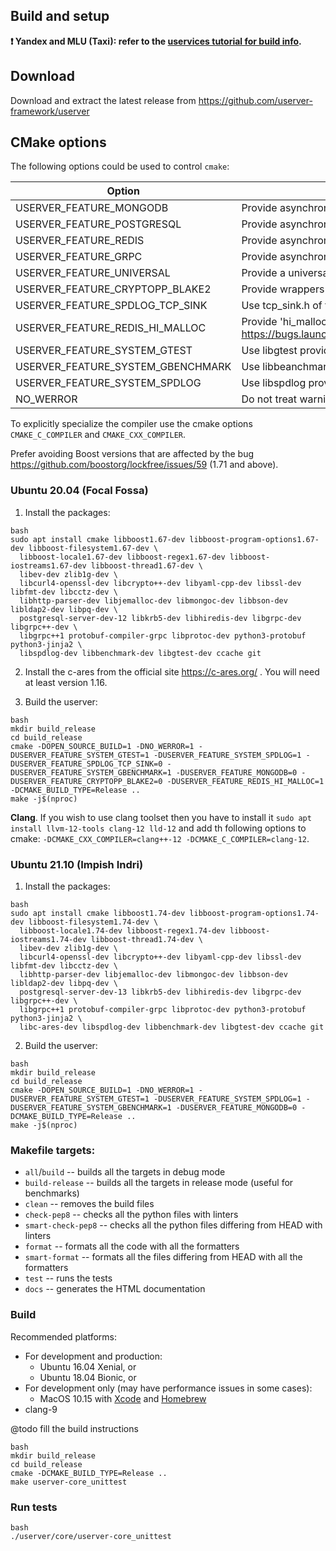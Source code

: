## Build and setup

**❗ Yandex and MLU (Taxi): refer to the [uservices tutorial for build info](https://nda.ya.ru/t/JgZmw_ck44jKhx).**

## Download

Download and extract the latest release from https://github.com/userver-framework/userver

## CMake options

The following options could be used to control `cmake`:

| Option                     | Description                                  | Default |
|----------------------------|----------------------------------------------|---------|
| USERVER_FEATURE_MONGODB    | Provide asynchronous driver for MongoDB      | ON      |
| USERVER_FEATURE_POSTGRESQL | Provide asynchronous driver for PostgreSQL   | ON      |
| USERVER_FEATURE_REDIS      | Provide asynchronous driver for Redis        | ON      |
| USERVER_FEATURE_GRPC       | Provide asynchronous driver for gRPC         | ON      |
| USERVER_FEATURE_UNIVERSAL  | Provide a universal utilities library that does not use coroutines   | ON      |
| USERVER_FEATURE_CRYPTOPP_BLAKE2   | Provide wrappers for blake2 algorithms of crypto++            | ON      |
| USERVER_FEATURE_SPDLOG_TCP_SINK   | Use tcp_sink.h of the spdlog library for testing logs         | ON      |
| USERVER_FEATURE_REDIS_HI_MALLOC   | Provide 'hi_malloc(unsigned long)' function to workaround https://bugs.launchpad.net/ubuntu/+source/hiredis/+bug/1888025 | OFF      |
| USERVER_FEATURE_SYSTEM_GTEST      | Use libgtest provided by the system       | OFF      |
| USERVER_FEATURE_SYSTEM_GBENCHMARK | Use libbeanchmark provided by the system  | OFF      |
| USERVER_FEATURE_SYSTEM_SPDLOG | Use libspdlog provided by the system          | OFF      |
| NO_WERROR                  | Do not treat warnings as errors                  | OFF      |

To explicitly specialize the compiler use the cmake options `CMAKE_C_COMPILER` and `CMAKE_CXX_COMPILER`.

Prefer avoiding Boost versions that are affected by the bug https://github.com/boostorg/lockfree/issues/59 (1.71 and above).

### Ubuntu 20.04 (Focal Fossa)

1. Install the packages:
  ```
  bash
  sudo apt install cmake libboost1.67-dev libboost-program-options1.67-dev libboost-filesystem1.67-dev \
    libboost-locale1.67-dev libboost-regex1.67-dev libboost-iostreams1.67-dev libboost-thread1.67-dev \
    libev-dev zlib1g-dev \
    libcurl4-openssl-dev libcrypto++-dev libyaml-cpp-dev libssl-dev libfmt-dev libcctz-dev \
    libhttp-parser-dev libjemalloc-dev libmongoc-dev libbson-dev libldap2-dev libpq-dev \
    postgresql-server-dev-12 libkrb5-dev libhiredis-dev libgrpc-dev libgrpc++-dev \
    libgrpc++1 protobuf-compiler-grpc libprotoc-dev python3-protobuf python3-jinja2 \
    libspdlog-dev libbenchmark-dev libgtest-dev ccache git
  ```
2. Install the c-ares from the official site https://c-ares.org/ . You will need at least version 1.16.

3. Build the userver:
  ```
  bash
  mkdir build_release
  cd build_release
  cmake -DOPEN_SOURCE_BUILD=1 -DNO_WERROR=1 -DUSERVER_FEATURE_SYSTEM_GTEST=1 -DUSERVER_FEATURE_SYSTEM_SPDLOG=1 -DUSERVER_FEATURE_SPDLOG_TCP_SINK=0 -DUSERVER_FEATURE_SYSTEM_GBENCHMARK=1 -DUSERVER_FEATURE_MONGODB=0 -DUSERVER_FEATURE_CRYPTOPP_BLAKE2=0 -DUSERVER_FEATURE_REDIS_HI_MALLOC=1 -DCMAKE_BUILD_TYPE=Release ..
  make -j$(nproc)
  ```

**Clang**. If you wish to use clang toolset then you have to install it
`sudo apt install llvm-12-tools clang-12 lld-12` and add th following options to cmake:
`-DCMAKE_CXX_COMPILER=clang++-12 -DCMAKE_C_COMPILER=clang-12`.

### Ubuntu 21.10 (Impish Indri)

1. Install the packages:
  ```
  bash
  sudo apt install cmake libboost1.74-dev libboost-program-options1.74-dev libboost-filesystem1.74-dev \
    libboost-locale1.74-dev libboost-regex1.74-dev libboost-iostreams1.74-dev libboost-thread1.74-dev \
    libev-dev zlib1g-dev \
    libcurl4-openssl-dev libcrypto++-dev libyaml-cpp-dev libssl-dev libfmt-dev libcctz-dev \
    libhttp-parser-dev libjemalloc-dev libmongoc-dev libbson-dev libldap2-dev libpq-dev \
    postgresql-server-dev-13 libkrb5-dev libhiredis-dev libgrpc-dev libgrpc++-dev \
    libgrpc++1 protobuf-compiler-grpc libprotoc-dev python3-protobuf python3-jinja2 \
    libc-ares-dev libspdlog-dev libbenchmark-dev libgtest-dev ccache git
  ```
2. Build the userver:
  ```
  bash
  mkdir build_release
  cd build_release
  cmake -DOPEN_SOURCE_BUILD=1 -DNO_WERROR=1 -DUSERVER_FEATURE_SYSTEM_GTEST=1 -DUSERVER_FEATURE_SYSTEM_SPDLOG=1 -DUSERVER_FEATURE_SYSTEM_GBENCHMARK=1 -DUSERVER_FEATURE_MONGODB=0 -DCMAKE_BUILD_TYPE=Release ..
  make -j$(nproc)
  ```

### Makefile targets:
* `all`/`build` -- builds all the targets in debug mode
* `build-release` -- builds all the targets in release mode (useful for benchmarks)
* `clean` -- removes the build files
* `check-pep8` -- checks all the python files with linters
* `smart-check-pep8` -- checks all the python files differing from HEAD with linters
* `format` -- formats all the code with all the formatters
* `smart-format` -- formats all the files differing from HEAD with all the formatters
* `test` -- runs the tests
* `docs` -- generates the HTML documentation

### Build

Recommended platforms:
* For development and production:
  * Ubuntu 16.04 Xenial, or
  * Ubuntu 18.04 Bionic, or
* For development only (may have performance issues in some cases):
  * MacOS 10.15 with [Xcode](https://apps.apple.com/us/app/xcode/id497799835) and [Homebrew](https://brew.sh/)
* clang-9


@todo fill the build instructions

```
bash
mkdir build_release
cd build_release
cmake -DCMAKE_BUILD_TYPE=Release ..
make userver-core_unittest
```

### Run tests
```
bash
./userver/core/userver-core_unittest
```
